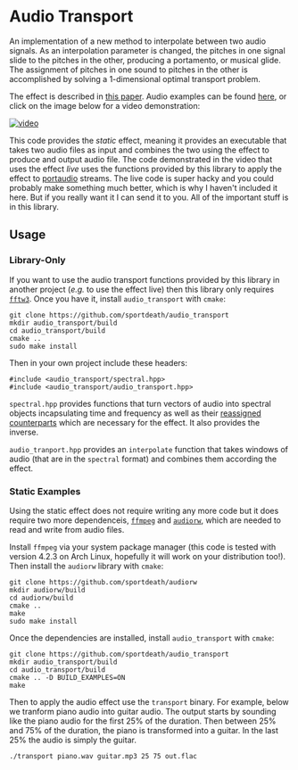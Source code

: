 # Audio Transport

An implementation of a new method to interpolate between two audio signals. As an interpolation parameter is changed, the pitches in one signal slide to the pitches in the other, producing a portamento, or musical glide. The assignment of pitches in one sound to pitches in the other is accomplished by solving a 1-dimensional optimal transport problem.

The effect is described in [this paper](https://arxiv.org/abs/1906.06763). Audio examples can be found [here](https://soundcloud.com/audio_transport), or click on the image below for a video demonstration:

[![video](https://live.staticflickr.com/65535/49050087898_a81680c7cb_o_d.png)](https://www.youtube.com/watch?v=LXqZMKXSPJo)

This code provides the *static* effect, meaning it provides an executable that takes two audio files as input and combines the two using the effect to produce and output audio file. The code demonstrated in the video that uses the effect *live* uses the functions provided by this library to apply the effect to [portaudio](http://www.portaudio.com/) streams. The live code is super hacky and you could probably make something much better, which is why I haven't included it here. But if you really want it I can send it to you. All of the important stuff is in this library.

## Usage

### Library-Only

If you want to use the audio transport functions provided by this library in another project (*e.g.* to use the effect live) then this library only requires [```fftw3```](http://fftw.org/). Once you have it, install ```audio_transport``` with ```cmake```:

    git clone https://github.com/sportdeath/audio_transport
    mkdir audio_transport/build
    cd audio_transport/build
    cmake ..
    sudo make install

Then in your own project include these headers:

    #include <audio_transport/spectral.hpp>
    #include <audio_transport/audio_transport.hpp>

```spectral.hpp``` provides functions that turn vectors of audio into spectral objects incapsulating time and frequency as well as their [reassigned counterparts](https://en.wikipedia.org/wiki/Reassignment_method) which are necessary for the effect. It also provides the inverse.

```audio_tranport.hpp``` provides an ```interpolate``` function that takes windows of audio (that are in the ```spectral``` format) and combines them according the effect.

### Static Examples

Using the static effect does not require writing any more code but it does require two more dependenceis, [```ffmpeg```](https://ffmpeg.org/) and [```audiorw```](https://github.com/sportdeath/audiorw), which are needed to read and write from audio files.

Install ```ffmpeg``` via your system package manager (this code is tested with version 4.2.3 on Arch Linux, hopefully it will work on your distribution too!). Then install the ```audiorw``` library with ```cmake```:

    git clone https://github.com/sportdeath/audiorw
    mkdir audiorw/build
    cd audiorw/build
    cmake ..
    make
    sudo make install

Once the dependencies are installed, install ```audio_transport``` with ```cmake```:

    git clone https://github.com/sportdeath/audio_transport
    mkdir audio_transport/build
    cd audio_transport/build
    cmake .. -D BUILD_EXAMPLES=ON
    make

Then to apply the audio effect use the ```transport``` binary. For example, below we tranform piano audio into guitar audio. The output starts by sounding like the piano audio for the first 25% of the duration. Then between 25% and 75% of the duration, the piano is transformed into a guitar. In the last 25% the audio is simply the guitar.

    ./transport piano.wav guitar.mp3 25 75 out.flac
